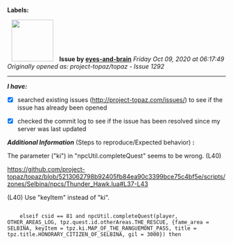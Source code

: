 **Labels:**



<a href="https://github.com/eyes-and-brain"><img src="https://avatars0.githubusercontent.com/u/71148313?v=4" width="96" height="96" hspace="10"></img></a> **Issue by [eyes-and-brain](https://github.com/eyes-and-brain)**
_Friday Oct 09, 2020 at 06:17:49_
_Originally opened as: project-topaz/topaz - Issue 1292_

----

<!-- place 'x' mark between square [] brackets to checkmark box -->
**_I have:_**

- [x] searched existing issues (http://project-topaz.com/issues/) to see if the issue has already been opened
- [x] checked the commit log to see if the issue has been resolved since my server was last updated

**_Additional Information_** (Steps to reproduce/Expected behavior) **:** 

The parameter ("ki") in "npcUtil.completeQuest" seems to be wrong. (L40)

https://github.com/project-topaz/topaz/blob/5213062798b92405fb84ea90c3399bce75c4bf5e/scripts/zones/Selbina/npcs/Thunder_Hawk.lua#L37-L43

(L40) Use "keyItem" instead of "ki".
```
    elseif csid == 81 and npcUtil.completeQuest(player, OTHER_AREAS_LOG, tpz.quest.id.otherAreas.THE_RESCUE, {fame_area = SELBINA, keyItem = tpz.ki.MAP_OF_THE_RANGUEMONT_PASS, title = tpz.title.HONORARY_CITIZEN_OF_SELBINA, gil = 3000}) then

```
